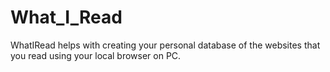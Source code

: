 # What_I_Read
WhatIRead helps with creating your personal database of the websites that you read using your local browser on PC. 
